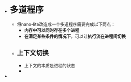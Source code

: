 - # 多道程序
	- 将nano-lite改造成一个多道程序需要完成以下两点：
		- **内存中可以同时存在多个进程**
		- **在满足某些条件的情况下**，可以让**执行流在进程间切换**
	- ## 上下文切换
		- 上下文的本质是进程的状态
		-
-